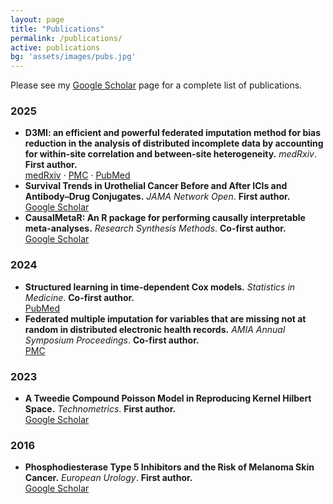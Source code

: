 ```yaml
---
layout: page
title: "Publications"
permalink: /publications/
active: publications
bg: 'assets/images/pubs.jpg'
---
```


Please see my <a href="https://scholar.google.ca/citations?hl=en&user=zNERKo8AAAAJ">Google Scholar</a> page for a complete list of publications.

### 2025
- **D3MI: an efficient and powerful federated imputation method for bias reduction in the analysis of distributed incomplete data by accounting for within-site correlation and between-site heterogeneity.** *medRxiv*. **First author.**  
  [medRxiv](https://www.medrxiv.org/content/10.1101/2025.05.08.25327224v1) · [PMC](https://pmc.ncbi.nlm.nih.gov/articles/PMC12083571/) · [PubMed](https://pubmed.ncbi.nlm.nih.gov/40385381/)
- **Survival Trends in Urothelial Cancer Before and After ICIs and Antibody–Drug Conjugates.** *JAMA Network Open*. **First author.**  
  [Google Scholar](https://scholar.google.com/scholar?q=Survival+Trends+in+Urothelial+Cancer+Before+and+After+ICIs+and+Antibody–Drug+Conjugates)
- **CausalMetaR: An R package for performing causally interpretable meta-analyses.** *Research Synthesis Methods*. **Co-first author.**  
  [Google Scholar](https://scholar.google.com/scholar?q=CausalMetaR:+An+R+package+for+performing+causally+interpretable+meta-analyses)

### 2024
- **Structured learning in time-dependent Cox models.** *Statistics in Medicine*. **Co-first author.**  
  [PubMed](https://pubmed.ncbi.nlm.nih.gov/38807296/)
- **Federated multiple imputation for variables that are missing not at random in distributed electronic health records.** *AMIA Annual Symposium Proceedings*. **Co-first author.**  
  [PMC](https://pmc.ncbi.nlm.nih.gov/articles/PMC12099382/)

### 2023
- **A Tweedie Compound Poisson Model in Reproducing Kernel Hilbert Space.** *Technometrics*. **First author.**  
  [Google Scholar](https://scholar.google.com/scholar?q=A+Tweedie+Compound+Poisson+Model+in+Reproducing+Kernel+Hilbert+Space)

### 2016
- **Phosphodiesterase Type 5 Inhibitors and the Risk of Melanoma Skin Cancer.** *European Urology*. **First author.**  
  [Google Scholar](https://scholar.google.com/scholar?q=Phosphodiesterase+Type+5+Inhibitors+and+the+Risk+of+Melanoma+Skin+Cancer+European+Urology)